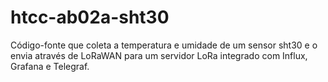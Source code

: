 # htcc-ab02a-sht30

Código-fonte que coleta a temperatura e umidade de um sensor sht30 e o envia através de LoRaWAN para um servidor LoRa integrado com Influx, Grafana e Telegraf.
